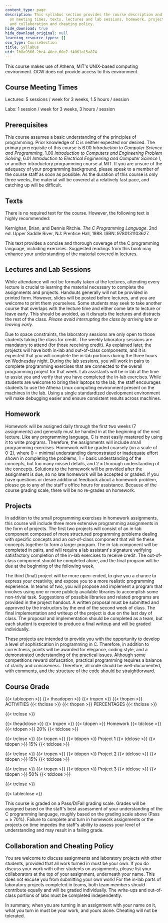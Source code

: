 ```yaml
---
content_type: page
description: This syllabus section provides the course description and information
  on meeting times, texts, lectures and lab sessions, homework, projects, grading,
  and collaboration and cheating policy.
hide_download: true
hide_download_original: null
learning_resource_types: []
ocw_type: CourseSection
title: Syllabus
uid: 7b8a9366-2bc4-40ce-60e7-f4061a15a874
---
```


This course makes use of Athena, MIT's UNIX-based computing environment. OCW does not provide access to this environment.

Course Meeting Times
--------------------

Lectures: 5 sessions / week for 3 weeks, 1.5 hours / session

Labs: 1 session / week for 3 weeks, 3 hours / session

Prerequisites
-------------

This course assumes a basic understanding of the principles of programming. Prior knowledge of C is neither expected nor desired. The primary prerequisite of this course is 6.00 _Introduction to Computer Science and Programming_, 1.00 _Introduction to Computers and Engineering Problem Solving_, 6.01 _Introduction to Electrical Engineering and Computer Science I_, or another introductory programming course at MIT. If you are unsure of the adequacy of your programming background, please speak to a member of the course staff as soon as possible. As the duration of this course is only three weeks, the material will be covered at a relatively fast pace, and catching up will be difficult.

Texts
-----

There is no required text for the course. However, the following text is highly recommended:

Kernighan, Brian, and Dennis Ritchie. _The C Programming Language_. 2nd ed. Upper Saddle River, NJ: Prentice Hall, 1988. ISBN: 9780131103627.

This text provides a concise and thorough coverage of the C programming language, including exercises. Suggested readings from this book may enhance your understanding of the material covered in lectures.

Lectures and Lab Sessions
-------------------------

While attendance will not be formally taken at the lectures, attending every lecture is crucial to learning the material necessary to complete the assignments and projects. Handouts generally will not be provided in printed form. However, slides will be posted before lectures, and you are welcome to print them yourselves. Some students may seek to take another course that overlaps with the lecture time and either come late to lecture or leave early. This should be avoided, as it disrupts the lectures and distracts the rest of the class. _Please avoid interrupting the class by arriving late or leaving early_.

Due to space constraints, the laboratory sessions are only open to those students taking the class for credit. The weekly laboratory sessions are mandatory to attend (for those receiving credit). As explained later, the projects will have both in-lab and out-of-class components, and it is expected that you will complete the in-lab portions during the three hours on Wednesday night. During the lab sessions, you will work in pairs to complete programming exercises that are connected to the overall programming project for that week. Lab assistants will be in lab at the time to assist you and verify that you have completed the in-lab exercises. While students are welcome to bring their laptops to the lab, the staff encourages students to use the Athena Linux computing environment present on the machines in the lab. Using a single standardized development environment will make debugging easier and ensure consistent results across machines.

Homework
--------

Homework will be assigned daily through the first two weeks (7 assignments) and generally must be handed in at the beginning of the next lecture. Like any programming language, C is most easily mastered by using it to write programs. Therefore, the assignments will include small programming exercises. Homework will be graded coarsely (on a scale of 0-2), where 0 = minimal understanding demonstrated or inadequate effort shown in completing the problems, 1 = basic understanding of the concepts, but too many missed details, and 2 = thorough understanding of the concepts. Solutions to the homework will be provided after the assignment is due, so no late homework will be accepted or graded. If you have questions or desire additional feedback about a homework problem, please go to any of the staff's office hours for assistance. Because of the course grading scale, there will be no re-grades on homework.

Projects
--------

In addition to the small programming exercises in homework assignments, this course will include three more extensive programming assignments in the form of projects. The first two projects will consist of an in-lab component composed of more structured programming problems dealing with specific concepts and an out-of-class component that will tie these concepts together to form a larger program. The in-lab component will be completed in pairs, and will require a lab assistant's signature verifying satisfactory completion of the in-lab exercises to receive credit. The out-of-class component should be completed alone, and the final program will be due at the beginning of the following week.

The third (final) project will be more open-ended, to give you a chance to express your creativity, and expose you to a more realistic programming experience. In teams of two, you will propose and implement a program that involves using one or more publicly available libraries to accomplish some non-trivial task. Suggestions of possible libraries and related programs are provided in the project handout. A written proposal must be submitted and approved by the instructors by the end of the second week of class. The final implementation and writeup of the project is due on the last day of class. The proposal and implementation should be completed as a team, but each student is expected to produce a final writeup and will be graded individually.

These projects are intended to provide you with the opportunity to develop a level of sophistication in programming in C. Therefore, in addition to correctness, points will be awarded for elegance, coding style, and a demonstrated understanding of the practical issues. Although some competitions reward obfuscation, practical programming requires a balance of clarity and conciseness. Therefore, all code should be well-documented, with comments, and the structure of the code should be straightforward.

Course Grade
------------

{{< tableopen >}}
{{< theadopen >}}
{{< tropen >}}
{{< thopen >}}
ACTIVITIES
{{< thclose >}}
{{< thopen >}}
PERCENTAGES
{{< thclose >}}

{{< trclose >}}

{{< theadclose >}}
{{< tropen >}}
{{< tdopen >}}
Homework
{{< tdclose >}}
{{< tdopen >}}
20%
{{< tdclose >}}

{{< trclose >}}
{{< tropen >}}
{{< tdopen >}}
Project 1
{{< tdclose >}}
{{< tdopen >}}
15%
{{< tdclose >}}

{{< trclose >}}
{{< tropen >}}
{{< tdopen >}}
Project 2
{{< tdclose >}}
{{< tdopen >}}
15%
{{< tdclose >}}

{{< trclose >}}
{{< tropen >}}
{{< tdopen >}}
Project 3
{{< tdclose >}}
{{< tdopen >}}
50%
{{< tdclose >}}

{{< trclose >}}

{{< tableclose >}}

This course is graded on a Pass/D/Fail grading scale. Grades will be assigned based on the staff's best assessment of your understanding of the C programming language, roughly based on the grading scale above (Pass ≈ ≥ 70%). Failure to complete and turn in homework assignments or the projects on time impedes the staff's ability to assess your level of understanding and may result in a failing grade.

Collaboration and Cheating Policy
---------------------------------

You are welcome to discuss assignments and laboratory projects with other students, provided that all work turned in must be your own. If you do discuss your work with other students on assignments, please list your collaborators at the top of your assignment, underneath your name. This does not excuse you from submitting your own work! For the in-lab parts of laboratory projects completed in teams, both team members should contribute equally and will be graded individually. The write-ups and out-of-class portions of labs must be completed independently.

In summary, when you are turning in an assignment with your name on it, what you turn in must be your work, and yours alone. Cheating will not be tolerated.